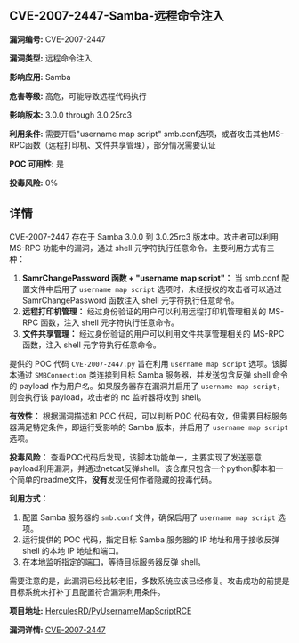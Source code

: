 ## CVE-2007-2447-Samba-远程命令注入

**漏洞编号:** CVE-2007-2447

**漏洞类型:** 远程命令注入

**影响应用:** Samba

**危害等级:** 高危，可能导致远程代码执行

**影响版本:** 3.0.0 through 3.0.25rc3

**利用条件:** 需要开启"username map script" smb.conf选项，或者攻击其他MS-RPC函数（远程打印机、文件共享管理），部分情况需要认证

**POC 可用性:** 是

**投毒风险:** 0%

## 详情

CVE-2007-2447 存在于 Samba 3.0.0 到 3.0.25rc3 版本中。攻击者可以利用 MS-RPC 功能中的漏洞，通过 shell 元字符执行任意命令。主要利用方式有三种：

1.  **SamrChangePassword 函数 + "username map script"：** 当 smb.conf 配置文件中启用了 `username map script` 选项时，未经授权的攻击者可以通过 SamrChangePassword 函数注入 shell 元字符执行任意命令。
2.  **远程打印机管理：** 经过身份验证的用户可以利用远程打印机管理相关的 MS-RPC 函数，注入 shell 元字符执行任意命令。
3.  **文件共享管理：** 经过身份验证的用户可以利用文件共享管理相关的 MS-RPC 函数，注入 shell 元字符执行任意命令。

提供的 POC 代码 `CVE-2007-2447.py` 旨在利用 `username map script` 选项。该脚本通过 `SMBConnection` 类连接到目标 Samba 服务器，并发送包含反弹 shell 命令的 payload 作为用户名。如果服务器存在漏洞并启用了 `username map script`，则会执行该 payload，攻击者的 nc 监听器将收到 shell。

**有效性：** 根据漏洞描述和 POC 代码，可以判断 POC 代码有效，但需要目标服务器满足特定条件，即运行受影响的 Samba 版本，并启用了 `username map script` 选项。

**投毒风险：** 查看POC代码后发现，该脚本功能单一，主要实现了发送恶意payload利用漏洞，并通过netcat反弹shell。该仓库只包含一个python脚本和一个简单的readme文件，**没有**发现任何作者隐藏的投毒代码。

**利用方式：**

1.  配置 Samba 服务器的 `smb.conf` 文件，确保启用了 `username map script` 选项。
2.  运行提供的 POC 代码，指定目标 Samba 服务器的 IP 地址和用于接收反弹 shell 的本地 IP 地址和端口。
3.  在本地监听指定的端口，等待目标服务器反弹 shell。

需要注意的是，此漏洞已经比较老旧，多数系统应该已经修复。攻击成功的前提是目标系统未打补丁且配置符合漏洞利用条件。

**项目地址:** [HerculesRD/PyUsernameMapScriptRCE](https://github.com/HerculesRD/PyUsernameMapScriptRCE)

**漏洞详情:** [CVE-2007-2447](https://nvd.nist.gov/vuln/detail/CVE-2007-2447)